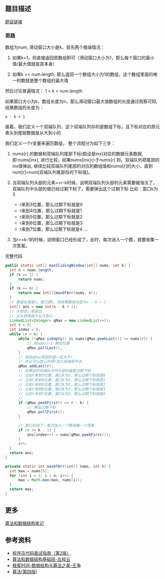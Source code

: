 ## 题目描述

[题目链接](https://leetcode.com/problems/sliding-window-maximum/)

### 思路

数组为num, 滑动窗口大小是k，首先两个极端情况：

1. 如果k=1，则直接返回原数组即可（滑动窗口大小为1，那么每个窗口的最小值/最大值就是其本身）

2. 如果k == num.length, 那么返回一个数组大小为1的数组，这个数组里面的唯一的数就是整个数组的最大值

然后讨论普遍情况： 1 < k < num.length

如果窗口大小为k，数组长度为n，那么滑动窗口最大值数组的长度通过观察可知, 结果数组的长度为：

```
n - k + 1
```

接着，我们定义一个双端队列，这个双端队列存的是数组下标，且下标对应的原元素头到尾部数据是从大到小的

我们定义一个r变量来遍历数组， 整个流程分为如下三步：

1. nums[r] 的数据和双端队列尾部下标(假设是inx)对应的数据元素数据,即:nums[inx], 进行比较，如果nums[inx]小于nums[r] 则，双端队列把尾部的inx值弹出, 继续比较双端队列尾部的对应的数组值和nums[r]的大小，直到num[r]<num[双端队列尾部存的下标值]。

2. 当双端队列头部的元素==r-k时候，说明双端队列头部的元素需要被淘汰了，双端队列中头部的值已经过期下标了，需要弹出这个过期下标 比如：窗口k为3
    - r来到3位置，那么过期下标就是0
    - r来到4位置，那么过期下标就是1
    - r来到5位置，那么过期下标就是2
    - r来到6位置，那么过期下标就是3
    - r来到7位置，那么过期下标就是4 ...

3. 当r>=k-1的时候，说明窗口已经形成了，此时，每次进入一个数，就要收集一次答案。

完整代码

```java
public static int[] maxSlidingWindow(int[] nums, int k) {
  int n = nums.length;
  if (k == 1) {
      return nums;
  }
  if (k == n) {
      return new int[]{maxOfArr(nums, n)};
  }
  // 数组长度是n，窗口是k，则结果数组长度为n - k + 1
  int[] ans = new int[n - k + 1];
  // 头部进，尾部出
  // 从头到尾依次从大到小
  LinkedList<Integer> qMax = new LinkedList<>();
  int r = 0;
  int index = 0;
  while (r < n) {
      while (!qMax.isEmpty() && nums[qMax.peekLast()] <= nums[r]) {
          // 给nums[r] 腾出位置
          qMax.pollLast();
      }
      // 现在qMax尾部的值一定大于r
      // 所以可以放心的把r加入到尾部中去
      qMax.addLast(r);
      // 如果此时双端队列中头部的值是过期下标
      // 比如r来到3位置，窗口k为3，那么过期下标就是0
      // 比如r来到4位置，窗口k为3，那么过期下标就是1
      // 比如r来到5位置，窗口k为3，那么过期下标就是2
      // 比如r来到6位置，窗口k为3，那么过期下标就是3
      // 比如r来到7位置，窗口k为3，那么过期下标就是4
      // ...
      if (qMax.peekFirst() == r - k) {
          // 弹出过期下标
          qMax.pollFirst();
      }

      // 窗口形成了，每次加入一个数收集一个答案
      if (r >= k - 1) {
          ans[index++] = nums[qMax.peekFirst()];
      }
      r++;
  }
  return ans;
}

private static int maxOfArr(int[] nums, int n) {
  int max = nums[0];
  for (int i = 1; i < n; i++) {
      max = Math.max(max, nums[i]);
  }
  return max;
}
```

## 更多

[算法和数据结构笔记](https://github.com/GreyZeng/algorithm)

## 参考资料

- [程序员代码面试指南（第2版）](https://book.douban.com/subject/30422021/)
- [算法和数据结构基础班-左程云](https://ke.qq.com/course/2145184)
- [极客时间-数据结构与算法之美-王争](https://time.geekbang.org/column/intro/126)
- [算法(第四版)](https://book.douban.com/subject/19952400/)
